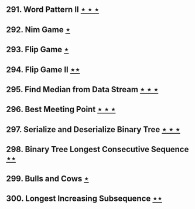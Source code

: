 ## 291. Word Pattern II [$\star\star\star$](https://leetcode.com/problems/word-pattern-ii)

## 292. Nim Game [$\star$](https://leetcode.com/problems/nim-game)

## 293. Flip Game [$\star$](https://leetcode.com/problems/flip-game)

## 294. Flip Game II [$\star\star$](https://leetcode.com/problems/flip-game-ii)

## 295. Find Median from Data Stream [$\star\star\star$](https://leetcode.com/problems/find-median-from-data-stream)

## 296. Best Meeting Point [$\star\star\star$](https://leetcode.com/problems/best-meeting-point)

## 297. Serialize and Deserialize Binary Tree [$\star\star\star$](https://leetcode.com/problems/serialize-and-deserialize-binary-tree)

## 298. Binary Tree Longest Consecutive Sequence [$\star\star$](https://leetcode.com/problems/binary-tree-longest-consecutive-sequence)

## 299. Bulls and Cows [$\star$](https://leetcode.com/problems/bulls-and-cows)

## 300. Longest Increasing Subsequence [$\star\star$](https://leetcode.com/problems/longest-increasing-subsequence)
